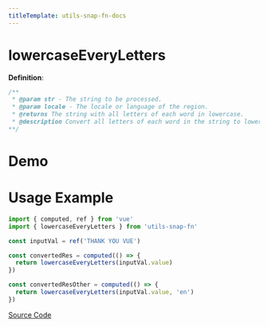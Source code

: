 ```yaml
---
titleTemplate: utils-snap-fn-docs
---
```


# lowercaseEveryLetters

**Definition**:

```js
/**
 * @param str - The string to be processed.
 * @param locale - The locale or language of the region.
 * @returns The string with all letters of each word in lowercase.
 * @description Convert all letters of each word in the string to lowercase and return it.
**/
```

# Demo

<Box>
  <LowercaseEveryLettersDemo />
</Box>

# Usage Example

```ts
import { computed, ref } from 'vue'
import { lowercaseEveryLetters } from 'utils-snap-fn'

const inputVal = ref('THANK YOU VUE')

const convertedRes = computed(() => {
  return lowercaseEveryLetters(inputVal.value)
})

const convertedResOther = computed(() => {
  return lowercaseEveryLetters(inputVal.value, 'en')
})
```

[Source Code](https://github.com/guxuerui/utils-snap-fn/blob/main/src/playground/string/lowercaseEveryLetters.ts)